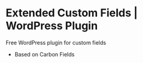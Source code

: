 # Extended Custom Fields | WordPress Plugin
Free WordPress plugin for custom fields
- Based on Carbon Fields
